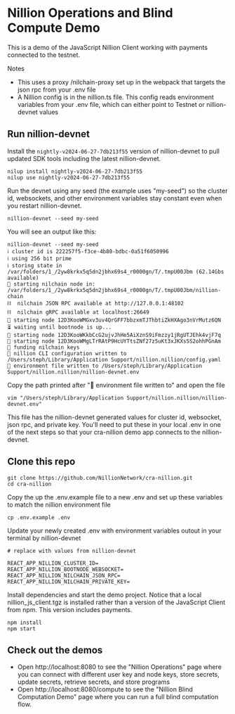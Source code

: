 # Nillion Operations and Blind Compute Demo

This is a demo of the JavaScript Nillion Client working with payments connected to the testnet.

Notes

- This uses a proxy /nilchain-proxy set up in the webpack that targets the json rpc from your .env file
- A Nillion config is in the nillion.ts file. This config reads environment variables from your .env file, which can either point to Testnet or nillion-devnet values

## Run nillion-devnet

Install the `nightly-v2024-06-27-7db213f55` version of nillion-devnet to pull updated SDK tools including the latest nillion-devnet.

```
nilup install nightly-v2024-06-27-7db213f55
nilup use nightly-v2024-06-27-7db213f55
```

Run the devnet using any seed (the example uses "my-seed") so the cluster id, websockets, and other environment variables stay constant even when you restart nillion-devnet.

```shell
nillion-devnet --seed my-seed
```

You will see an output like this:

```
nillion-devnet --seed my-seed
ℹ️ cluster id is 222257f5-f3ce-4b80-bdbc-0a51f6050996
ℹ️ using 256 bit prime
ℹ️ storing state in /var/folders/1_/2yw8krkx5q5dn2jbhx69s4_r0000gn/T/.tmpU00Jbm (62.14Gbs available)
🏃 starting nilchain node in: /var/folders/1_/2yw8krkx5q5dn2jbhx69s4_r0000gn/T/.tmpU00Jbm/nillion-chain
⛓  nilchain JSON RPC available at http://127.0.0.1:48102
⛓  nilchain gRPC available at localhost:26649
🏃 starting node 12D3KooWMGxv3uv4QrGFF7bbzxmTJThbtiZkHXAgo3nVrMutz6QN
⏳ waiting until bootnode is up...
🏃 starting node 12D3KooWKkbCcG2ujvJhHe5AiXznS9iFmzzy1jRgUTJEhk4vjF7q
🏃 starting node 12D3KooWMgLTrRAtP9HcUYTtsZNf27z5uKt3xJKXsSS2ohhPGnAm
👛 funding nilchain keys
📝 nillion CLI configuration written to /Users/steph/Library/Application Support/nillion.nillion/config.yaml
🌄 environment file written to /Users/steph/Library/Application Support/nillion.nillion/nillion-devnet.env
```

Copy the path printed after "🌄 environment file written to" and open the file

```
vim "/Users/steph/Library/Application Support/nillion.nillion/nillion-devnet.env"
```

This file has the nillion-devnet generated values for cluster id, websocket, json rpc, and private key. You'll need to put these in your local .env in one of the next steps so that your cra-nillion demo app connects to the nillion-devnet.

## Clone this repo

```
git clone https://github.com/NillionNetwork/cra-nillion.git
cd cra-nillion
```

Copy the up the .env.example file to a new .env and set up these variables to match the nillion environment file

```shell
cp .env.example .env
```

Update your newly created .env with environment variables outout in your terminal by nillion-devnet

```
# replace with values from nillion-devnet

REACT_APP_NILLION_CLUSTER_ID=
REACT_APP_NILLION_BOOTNODE_WEBSOCKET=
REACT_APP_NILLION_NILCHAIN_JSON_RPC=
REACT_APP_NILLION_NILCHAIN_PRIVATE_KEY=
```

Install dependencies and start the demo project. Notice that a local nillion_js_client.tgz is installed rather than a version of the JavaScript Client from npm. This version includes payments.

```shell
npm install
npm start
```

## Check out the demos

- Open http://localhost:8080 to see the "Nillion Operations" page where you can connect with different user key and node keys, store secrets, update secrets, retrieve secrets, and store programs
- Open http://localhost:8080/compute to see the "Nillion Blind Computation Demo" page where you can run a full blind computation flow.
